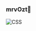 ### mrvOzt👋

<!--
- ✨ Hello, I am Merve Öztürk, a third-year Computer Engineering student at Dokuz Eylul University.
- 🔭 I am currently developing my skills in both front-end and back-end areas. I enjoy learning and I am interested in keeping up with new technologies.
- 🌱 I am currently actively learning React and developing websites with ASP.NET CORE MVC.
- 🎮 Although I have gained many skills since I started my career, there are still many areas that I need to develop alongside the advancing technologies. Thanks to my passion for learning, I am becoming more specialized in various areas every day.
- 🎨 Whenever I have the opportunity, I also create visual designs in addition to software development.
-->

![CSS](https://www.pngegg.com/en/png-eecqj)
